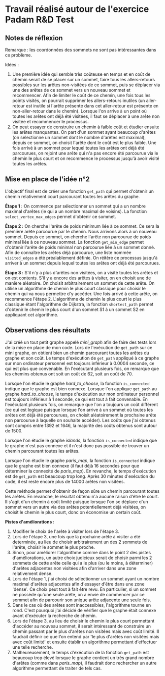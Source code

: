 # Travail réalisé autour de l'exercice Padam R&D Test

## Notes de réflexion

Remarque : les coordonnées des sommets ne sont pas intéressantes dans ce problème.

Idées :
1. Une première idée qui semble très coûteuse en temps et en coût de chemin serait de se placer sur un sommet, faire tous les allers-retours possibles sur les arêtes non-visitées de ce sommet, puis se déplacer via une des arêtes de ce sommet vers un nouveau sommet et recommencer. Afin de limiter le coût de ce chemin, une fois tous les points visités, on pourrait supprimer les allers-retours inutiles (un aller-retour est inutile si l'arête présente dans cet aller-retour est présente en non-aller-retour dans le chemin). Lorsque l'on arrive à un point où toutes les arêtes ont déjà été visitées, il faut se déplacer à une arête non visitée et recommencer le processus.
2. On peut essayer de construire un chemin à faible coût et étudier ensuite les arêtes manquantes. On part d'un sommet ayant beaucoup d'arêtes (on selectionne un sommet dont le nombre d'arêtes est maximal), depuis ce sommet, on choisit l'arête dont le coût est le plus faible. Une fois arrivé à un sommet pour lequel toutes les arêtes ont déjà été parcourues, on rejoint une arête qui n'a pas encore été parcourue via le chemin le plus court et on recommence le processus jusqu'à avoir visité toutes les arêtes.


## Mise en place de l'idée n°2

L'objectif final est de créer une fonction `get_path` qui permet d'obtenir un chemin relativement court parcourant toutes les arêtes du graphe.

**Étape 1 :** On commence par sélectionner un sommet qui a un nombre maximal d'arêtes (ie qui a un nombre maximal de voisins). La fonction `select_vertex_max_edges` permet d'obtenir ce sommet.

**Étape 2 :** On cherche l'arête de poids minimum liée à ce sommet. Ce sera la première arête parcourue par le chemin. Nous arrivons alors à un nouveau sommet. Depuis ce sommet, on cherche l'arête non parcourue de poids minimal liée à ce nouveau sommet. La fonction `get_min_edge` permet d'obtenir l'arête de poids minimal non parcourue liée à un sommet donné. Afin de connaître les arêtes déjà parcourue, une liste nommée `visited_edges` a été préalablement définie. On réitère ce processus jusqu'à arriver à un sommet depuis lequel toutes les arêtes ont déjà été parcourues.

**Étape 3 :** S'il n'y a plus d'arêtes non visitées, on a visité toutes les arêtes et on est contents. S'il y a encore des arêtes à visiter, on en choisit une de manière aléatoire. On choisit arbitrairement un sommet de cette arête. On utilise un algorithme de chemin le plus court classique pour choisir le chemin qui va nous permettre d'y accéder. Une fois arrivé à cette arête, on recommence l'étape 2. L'algorithme de chemin le plus court le plus classique étant l'algorithme de Dijkstra, la fonction `shortest_path` permet d'obtenir le chemin le plus court d'un sommet S1 à un sommet S2 en appliquant cet algorithme.

## Observations des résultats

J'ai créé un tout petit graphe appelé *mini_graph* afin de faire des tests lors de la mise en place de mon code. Lors de l'exécution de `get_path` sur ce mini graphe, on obtient bien un chemin parcourant toutes les arêtes du graphe et son coût. Le temps d'exécution de `get_path` appliqué à ce graphe sur mon ordinateur personnel est toujours inférieur à 0.0004 seconde, ce qui est plus que convenable. En l'exécutant plusieurs fois, on remarque que les chemins obtenus ont soit un coût de 62, soit un coût de 70.

Lorsque l'on étudie le graphe *hard_to_choose*, la fonction `is_connected` indique que le graphe est bien connexe. Lorsque l'on applique `get_path` au graphe *hard_to_choose*, le temps d'exécution sur mon ordinateur personnel est toujours inférieur à 1 seconde, ce qui est tout à fait convenable. En l'exécutant plusieurs fois, on remarque que l'on a toujours un coût différent (ce qui est logique puisque lorsque l'on arrive à un sommet où toutes les arêtes ont déjà été parcourues, on choisit aléatoirement la prochaine arête non parcourue à laquelle on souhaite accéder). Les coûts que j'ai obtenus sont compris entre 1392 et 1646, la majorité des coûts obtenus sont autour de 1500.

Lorsque l'on étudie le graphe *islands*, la fonction `is_connected` indique que le graphe n'est pas connexe et il n'est donc pas possible de trouver un chemin parcourant toutes les arêtes.

Lorsque l'on étudie le graphe *paris_map*, la fonction `is_connected` indique que le graphe est bien connexe (il faut déjà 16 secondes pour que déterminer la connexité de *paris_map*). En revanche, le temps d'exécution est de `get_path` est beaucoup trop long. Après 30 minutes d'exécution du code, il est reste encore plus de 14000 arêtes non visitées.

Cette méthode permet d'obtenir de façon sûre un chemin parcourant toutes les arêtes. En revanche, le résultat obtenu n'a aucune raison d'être le court. Il s'agit d'un chemin à coût limité puisque lorsque l'on se déplace d'un sommet vers un autre via des arêtes potentiellement déjà visitées, on choisit le chemin le plus court, donc on économise un certain coût. 

**Pistes d'améliorations :**
1. Modifier le choix de l'arête à visiter lors de l'étape 3.
2. Lors de l'étape 3, une fois que la prochaine arête à visiter a été determinée, au lieu de choisir arbitrairement un des 2 sommets de l'arête, choisir le sommet le plus proche.
3. Sinon, pour améliorer l'algorithme comme dans le point 2 des pistes d'améliorations, un autre choix judicieux serait de choisir parmi les 2 sommets de cette arête celle qui a le plus (ou le moins, à déterminer) d'arêtes adjacentes non visitées afin d'arriver dans une zone relativement dense.
4. Lors de l'étape 1, j'ai choisi de sélectionner un sommet ayant un nombre maximal d'arêtes adjacentes afin d'essayer d'être dans une zone 'dense'. Ce choix peut tout à fait être revu. En particulier, si un sommet ne possède qu'une seule arête, on a envie de commencer par ce sommet afin de parcourir son unique arête adjacente une seule fois.
5. Dans le cas où des arêtes sont inaccessibles, l'algorithme tourne en rond. C'est pourquoi j'ai décidé de vérifier que le graphe était connexe avant d'exécuter la recherche de chemin.
6. Lors de l'étape 3, au lieu de choisir le chemin le plus court permettant d'accéder au nouveau sommet, il serait intéressant de construire un chemin passant par le plus d'arêtes non visitées mais avec coût limité. Il faudrait définir ce que l'on entend par 'le plus d'arêtes non visitées mais avec coût limité' et ensuite établir un algorithme permettant d'effectuer une telle recherche.
7. Malheureusement, le temps d'exécution de la fonction `get_path` est beaucoup trop élevé lorsque le graphe contient un très grand nombre d'arêtes (comme dans *paris_map*), il faudrait donc rechercher un autre algorithme permettant de traiter de tels cas.
